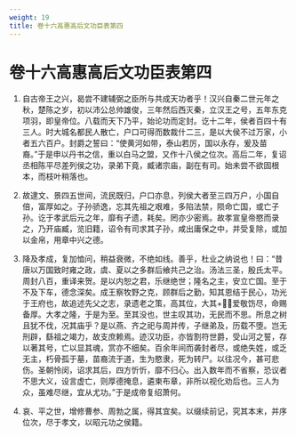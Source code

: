 ```yaml
---
weight: 19
title: 卷十六高惠高后文功臣表第四
---
```


# 卷十六高惠高后文功臣表第四

1. <span id="卷十六高惠高后文功臣表第四-1"></span>
自古帝王之兴，曷尝不建辅弼之臣所与共成天功者乎！汉兴自秦二世元年之秋，楚陈之岁，初以沛公总帅雄俊，三年然后西灭秦，立汉王之号，五年东克项羽，即皇帝位。八载而天下乃平，始论功而定封。讫十二年，侯者百四十有三人。时大城名都民人散亡，户口可得而数裁什二三，是以大侯不过万家，小者五六百户。封爵之誓曰：“使黄河如带，泰山若厉，国以永存，爰及苗裔。”于是申以丹书之信，重以白马之盟，又作十八侯之位次。高后二年，复诏丞相陈平尽差列侯之功，录弟下竟，臧诸宗庙，副在有司。始未尝不欲固根本，而枝叶稍落也。

2. <span id="卷十六高惠高后文功臣表第四-2"></span>
故逮文、景四五世间，流民既归，户口亦息，列侯大者至三四万户，小国自倍，富厚如之。子孙骄逸，忘其先祖之艰难，多陷法禁，陨命亡国，或亡子孙。讫于孝武后元之年，靡有孑遗，耗矣。罔亦少密焉。故孝宣皇帝愍而录之，乃开庙臧，览旧籍，诏令有司求其子孙，咸出庸保之中，并受复除，或加以金帛，用章中兴之德。

3. <span id="卷十六高惠高后文功臣表第四-3"></span>
降及孝成，复加恤问，稍益衰微，不绝如线。善乎，杜业之纳说也！曰：“昔唐以万国致时雍之政，虞、夏以之多群后飨共己之治。汤法三圣，殷氏太平。周封八百，重译来贺。是以内恕之君，乐继绝世；隆名之主，安立亡国。至于不及下车，德念深矣。成王察牧野之克，顾群后之勤，知其恩结于民心，功光于王府也，故追述先父之志，录遗老之策，高其位，大其+，爱敬饬尽，命赐备厚。大孝之隆，于是为至。至其没也，世主叹其功，无民而不思。所息之树且犹不伐，况其庙乎？是以燕、齐之祀与周并传，子继弟及，历载不堕。岂无刑辟，繇祖之竭力，故支庶赖焉。迹汉功臣，亦皆割符世爵，受山河之誓，存以著其号，亡以显其魂，赏亦不细矣。百余年间而袭封者尽，或绝失姓，或乏无主，朽骨孤于墓，苗裔流于道，生为愍隶，死为转尸。以往况今，甚可悲伤。圣朝怜闵，诏求其后，四方忻忻，靡不归心。出入数年而不省察，恐议者不思大义，设言虚亡，则厚德掩息，遴柬布章，非所以视化劝后也。三人为众，虽难尽继，宜从尤功。”于是成帝复绍萧何。

4. <span id="卷十六高惠高后文功臣表第四-4"></span>
哀、平之世，增修曹参、周勃之属，得其宜矣。以缀续前记，究其本末，并序位次，尽于孝文，以昭元功之侯籍。
